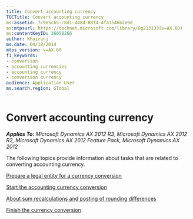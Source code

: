 ```yaml
---
title: Convert accounting currency
TOCTitle: Convert accounting currency
ms:assetid: 7c9e5cb5-c8d1-4484-88f4-4fa1546b2e9d
ms:mtpsurl: https://technet.microsoft.com/library/Gg213133(v=AX.60)
ms:contentKeyID: 36058266
author: Khairunj
ms.date: 04/18/2014
mtps_version: v=AX.60
f1_keywords:
- conversion
- accounting currencies
- accounting currency
- conversion currency
audience: Application User
ms.search.region: Global
---
```


# Convert accounting currency 


_**Applies To:** Microsoft Dynamics AX 2012 R3, Microsoft Dynamics AX 2012 R2, Microsoft Dynamics AX 2012 Feature Pack, Microsoft Dynamics AX 2012_

The following topics provide information about tasks that are related to converting accounting currency.

[Prepare a legal entity for a currency conversion](prepare-a-legal-entity-for-a-currency-conversion.md)

[Start the accounting currency conversion](start-the-accounting-currency-conversion.md)

[About sum recalculations and posting of rounding differences](about-sum-recalculations-and-posting-of-rounding-differences.md)

[Finish the currency conversion](finish-the-currency-conversion.md)

  


